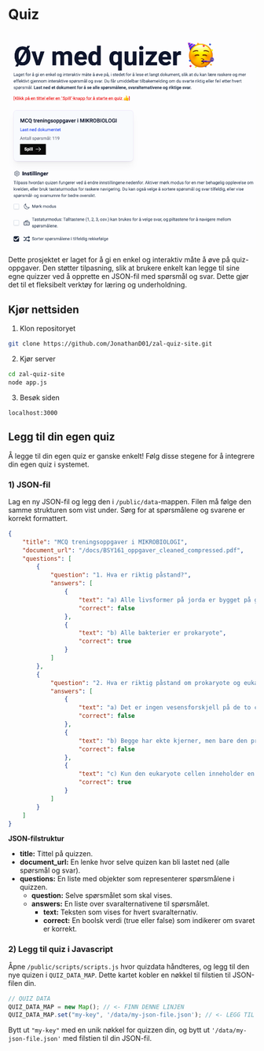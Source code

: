 # Quiz

<img src="./graphics/1.png"></img>


Dette prosjektet er laget for å gi en enkel og interaktiv måte å øve på quiz-oppgaver. Den støtter tilpasning, slik at brukere enkelt kan legge til sine egne quizzer ved å opprette en JSON-fil med spørsmål og svar. Dette gjør det til et fleksibelt verktøy for læring og underholdning.


## Kjør nettsiden

1. Klon repositoryet
```bash
git clone https://github.com/JonathanD01/zal-quiz-site.git
```

2. Kjør server
``` bash
cd zal-quiz-site
node app.js
```

3. Besøk siden
```
localhost:3000
```

## Legg til din egen quiz
Å legge til din egen quiz er ganske enkelt! Følg disse stegene for å integrere din egen quiz i systemet.

### 1) JSON-fil

Lag en ny JSON-fil og legg den i `/public/data`-mappen. Filen må følge den samme strukturen som vist under. Sørg for at spørsmålene og svarene er korrekt formattert.

```json
{
    "title": "MCQ treningsoppgaver i MIKROBIOLOGI",
    "document_url": "/docs/BSY161_oppgaver_cleaned_compressed.pdf",
    "questions": [
        {
            "question": "1. Hva er riktig påstand?",
            "answers": [
                {
                    "text": "a) Alle livsformer på jorda er bygget på grunnlag av den prokaryote cellen",
                    "correct": false
                },
                {
                    "text": "b) Alle bakterier er prokaryote",
                    "correct": true
                }
            ]
        },
        {
            "question": "2. Hva er riktig påstand om prokaryote og eukaryote celler?",
            "answers": [
                {
                    "text": "a) Det er ingen vesensforskjell på de to celletypene, kun i størrelse",
                    "correct": false
                },
                {
                    "text": "b) Begge har ekte kjerner, men bare den prokaryote cellen inneholder DNA",
                    "correct": false
                },
                {
                    "text": "c) Kun den eukaryote cellen inneholder en ekte kjerne",
                    "correct": true
                }
            ]
        }
    ]
}
```

**JSON-filstruktur**
- **title:** Tittel på quizzen.
- **document_url:** En lenke hvor selve quizen kan bli lastet ned (alle spørsmål og svar).
- **questions:** En liste med objekter som representerer spørsmålene i quizzen.
	- **question:** Selve spørsmålet som skal vises.
	- **answers:** En liste over svaralternativene til spørsmålet.
		- **text:** Teksten som vises for hvert svaralternativ.
		- **correct:** En boolsk verdi (true eller false) som indikerer om svaret er korrekt.

### 2) Legg til quiz i Javascript
Åpne `/public/scripts/scripts.js` hvor quizdata håndteres, og legg til den nye quizen i `QUIZ_DATA_MAP`. Dette kartet kobler en nøkkel til filstien til JSON-filen din.
```js
// QUIZ DATA
QUIZ_DATA_MAP = new Map(); // <- FINN DENNE LINJEN
QUIZ_DATA_MAP.set("my-key", '/data/my-json-file.json'); // <- LEGG TIL DENNE LINJEN
```

Bytt ut `"my-key"` med en unik nøkkel for quizzen din, og bytt ut `'/data/my-json-file.json'` med filstien til din JSON-fil.